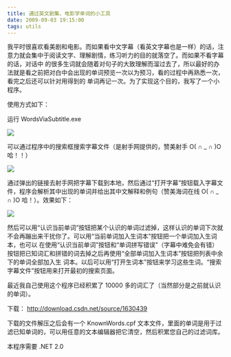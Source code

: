 ```yaml
---
title: 通过英文剧集、电影学单词的小工具
date: 2009-09-03 19:15:00
tags: utils
---
```


我平时很喜欢看美剧和电影。而如果看中文字幕（看英文字幕也是一样）的话，注意力就会集中于阅读文字、理解剧情，练习听力的目的就落空了。而如果不看字幕的话，对话中
的很多生词就会随着对句子的大致理解而溜过去了，所以最好的办法就是看之前把对白中会出现的单词预览一次以为预习，看的过程中再熟悉一次，看完之后还可以针对用得到的
单词再记一次。为了实现这个目的，我写了一个小程序。

使用方式如下：

运行  WordsViaSubtitle.exe

![](https://p-blog.csdn.net/images/p_blog_csdn_net/cuipengfei1/EntryImages/20090903/%E6%88%AA%E5%9B%BE01.jpg)

可以通过程序中的搜索框搜索字幕文件（是射手网提供的，赞美射手  O(  ∩  \_  ∩  )O  哈！！）

![](https://p-blog.csdn.net/images/p_blog_csdn_net/cuipengfei1/EntryImages/20090903/%E6%88%AA%E5%9B%BE03.jpg)

通过弹出的链接去射手网把字幕下载到本地，然后通过“打开字幕”按钮载入字幕文件，程序会解析其中出现的单词并给出其中文解释和例句（赞美海词在线  O(  ∩
\_  ∩  )O  哈！）。效果如下：

![](https://p-blog.csdn.net/images/p_blog_csdn_net/cuipengfei1/EntryImages/20090903/%E6%88%AA%E5%9B%BE04.jpg)

然后可以用“认识当前单词”按钮把某个认识的单词过滤掉，这样认识的单词下次就不会再蹦出来干扰你了。可以用“当前单词加入生词本”按钮把一个单词加入生词本，也可以
在使用“认识当前单词”按钮和“单词拼写错误”（字幕中难免会有错）按钮把已知词汇和拼错的词去掉之后再使用“全部单词加入生词本”按钮把列表中余下的单词全部加入生
词本。以后可以用“打开生词本”按钮来学习这些生词。“搜索字幕文件”按钮用来打开最初的搜索页面。

最近我自己使用这个程序已经积累了  10000  多的词汇了（当然部分是之前就认识的单词）。

下载：  [ http://download.csdn.net/source/1630439
](http://download.csdn.net/source/1630439)

下载的文件解压之后会有一个  KnownWords.cpf
文本文件，里面的单词是用于过滤已知单词的，可以用任意的文本编辑器把它清空，然后积累您自己的过滤词库。

本程序需要  .NET 2.0
